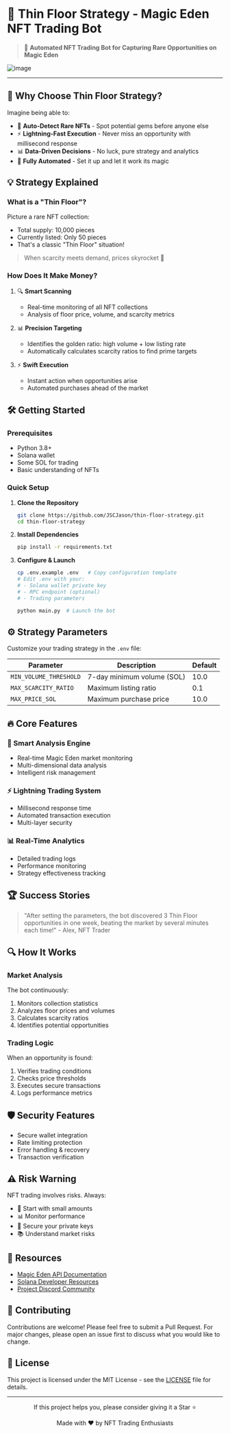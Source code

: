 # 🎯 Thin Floor Strategy - Magic Eden NFT Trading Bot

> 🚀 **Automated NFT Trading Bot for Capturing Rare Opportunities on Magic Eden**

![image](https://github.com/user-attachments/assets/65b1d659-334c-4781-a5e7-7abcb80c73d5)


---

## 🌟 Why Choose Thin Floor Strategy?

Imagine being able to:

- 🎯 **Auto-Detect Rare NFTs** - Spot potential gems before anyone else
- ⚡ **Lightning-Fast Execution** - Never miss an opportunity with millisecond response
- 📊 **Data-Driven Decisions** - No luck, pure strategy and analytics
- 🤖 **Fully Automated** - Set it up and let it work its magic

## 💡 Strategy Explained

### What is a "Thin Floor"?

Picture a rare NFT collection:
- Total supply: 10,000 pieces
- Currently listed: Only 50 pieces
- That's a classic "Thin Floor" situation!

> When scarcity meets demand, prices skyrocket 🚀

### How Does It Make Money?

1. 🔍 **Smart Scanning**
   - Real-time monitoring of all NFT collections
   - Analysis of floor price, volume, and scarcity metrics

2. 📊 **Precision Targeting**
   - Identifies the golden ratio: high volume + low listing rate
   - Automatically calculates scarcity ratios to find prime targets

3. ⚡ **Swift Execution**
   - Instant action when opportunities arise
   - Automated purchases ahead of the market

## 🛠️ Getting Started

### Prerequisites

- Python 3.8+
- Solana wallet
- Some SOL for trading
- Basic understanding of NFTs

### Quick Setup

1. **Clone the Repository**
   ```bash
   git clone https://github.com/JSCJason/thin-floor-strategy.git
   cd thin-floor-strategy
   ```

2. **Install Dependencies**
   ```bash
   pip install -r requirements.txt
   ```

3. **Configure & Launch**
   ```bash
   cp .env.example .env   # Copy configuration template
   # Edit .env with your:
   # - Solana wallet private key
   # - RPC endpoint (optional)
   # - Trading parameters
   
   python main.py  # Launch the bot
   ```

## ⚙️ Strategy Parameters

Customize your trading strategy in the `.env` file:

| Parameter | Description | Default |
|-----------|-------------|---------|
| `MIN_VOLUME_THRESHOLD` | 7-day minimum volume (SOL) | 10.0 |
| `MAX_SCARCITY_RATIO` | Maximum listing ratio | 0.1 |
| `MAX_PRICE_SOL` | Maximum purchase price | 10.0 |

## 🔥 Core Features

### 🤖 Smart Analysis Engine
- Real-time Magic Eden market monitoring
- Multi-dimensional data analysis
- Intelligent risk management

### ⚡ Lightning Trading System
- Millisecond response time
- Automated transaction execution
- Multi-layer security

### 📊 Real-Time Analytics
- Detailed trading logs
- Performance monitoring
- Strategy effectiveness tracking

## 🏆 Success Stories

> "After setting the parameters, the bot discovered 3 Thin Floor opportunities in one week, beating the market by several minutes each time!" - Alex, NFT Trader

## 🔍 How It Works

### Market Analysis
The bot continuously:
1. Monitors collection statistics
2. Analyzes floor prices and volumes
3. Calculates scarcity ratios
4. Identifies potential opportunities

### Trading Logic
When an opportunity is found:
1. Verifies trading conditions
2. Checks price thresholds
3. Executes secure transactions
4. Logs performance metrics

## 🛡️ Security Features

- Secure wallet integration
- Rate limiting protection
- Error handling & recovery
- Transaction verification

## ⚠️ Risk Warning

NFT trading involves risks. Always:
- 🎯 Start with small amounts
- 📊 Monitor performance
- 🔐 Secure your private keys
- 📚 Understand market risks

## 🔗 Resources

- [Magic Eden API Documentation](https://api.magiceden.dev/)
- [Solana Developer Resources](https://solana.com/developers)
- [Project Discord Community](https://discord.gg/your-discord)

## 🤝 Contributing

Contributions are welcome! Please feel free to submit a Pull Request. For major changes, please open an issue first to discuss what you would like to change.

## 📝 License

This project is licensed under the MIT License - see the [LICENSE](LICENSE) file for details.

---

<div align="center">
  <p>If this project helps you, please consider giving it a Star ⭐️</p>
  <p>Made with ❤️ by NFT Trading Enthusiasts</p>
</div>


